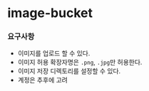 # image-bucket

### 요구사항
- 이미지를 업로드 할 수 있다.
- 이미지 허용 확장자명은 `.png`, `.jpg`만 허용한다.
- 이미지 저장 디렉토리를 설정할 수 있다.
- 계정은 추후에 고려
